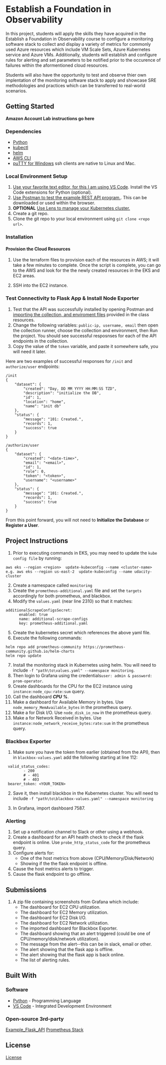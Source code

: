 # Establish a Foundation in Observability

In this project, students will apply the skills they have acquired in the Establish a Foundation in Observability course to configure a monitoring software stack to collect and display a variety of metrics for commonly used Azure resources which include VM Scale Sets, Azure Kubernetes service and Azure VMs. Additionally, students will establish and configure rules for alerting and set parameters to be notified prior to the occurence of failures within the aformentioned cloud resources. 

Students will also have the opportunity to test and observe thier own implentation of the monitoring software stack to apply and showcase SRE methodologies and practices which can be transferred to real-world scenarios.  

## Getting Started

**Amazon Account Lab instructions go here**

### Dependencies
* [Python](https://www.python.org/downloads/)
* [kubectl](https://kubernetes.io/docs/tasks/tools/)
* [helm](https://helm.sh/docs/intro/install/)
* [AWS CLI](https://docs.aws.amazon.com/cli/latest/userguide/install-cliv2.html)
* [puTTY for Windows](https://www.chiark.greenend.org.uk/~sgtatham/putty/) ssh clients are native to Linux and Mac.

### Local Environment Setup
1. [Use your favorite text editor, for this I am using VS Code](https://code.visualstudio.com/Download). Install the VS Code extensions for Python (optional).
2. [Use Postman to test the example REST API program.](https://www.postman.com/downloads/). This can be downloaded or used within the browser.
3. **OPTIONAL** [Use Lens to manage your Kubernetes cluster.](https://k8slens.dev/)
4. Create a git repo.
5. Clone the git repo to your local environment using ``` git clone <repo url> ```.

### Installation
#### Provision the Cloud Resources
1. Use the terraform files to provision each of the resources in AWS; it will take a few minutes to complete. Once the script is complete, you can go to the AWS and look for the the newly created resources in the EKS and EC2 areas. 

2. SSH into the EC2 instance.

### Test Connectivity to Flask App & Install Node Exporter

1. Test that the API was successfully installed by opening Postman and [importing the collection, and enviroment files](https://learning.postman.com/docs/getting-started/importing-and-exporting-data/#importing-postman-data) provided in the class resources.
2. Change the following variables: `public-ip, username, email` then open the collection runner, choose the collection and environment, then Run the project. You should see successful resposnses for each of the API endpoints in the collection.
3. Copy the value of the `token` variable, and paste it somewhere safe, you will need it later.

Here are two examples of successful responses for `/init` and `authorize/user` endpoints:
```
/init
{
    "dataset": {
        "created": "Day, DD MM YYYY HH:MM:SS TZD",
        "description": "initialize the DB",
        "id": 1,
        "location": "home",
        "name": "init db"
    },
    "status": {
        "message": "101: Created.",
        "records": 1,
        "success": true
    }
}

/authorize/user
{
    "dataset": {
        "created": "<date-time>",
        "email": "<email>",
        "id": 1,
        "role": 0,
        "token": "<token>",
        "username": "<username>"
    },
    "status": {
        "message": "101: Created.",
        "records": 1,
        "success": true
    }
}
``` 
From this point forward, you will not need to **Initialize the Database** or **Register a User**.

## Project Instructions
1. Prior to executing commands in EKS, you may need to update the `kube config file` by running:
```
aws eks --region <region>  update-kubeconfig --name <cluster-name>
e.g. aws eks --region us-east-2  update-kubeconfig --name udacity-cluster
```
2. Create a namespace called `monitoring`
3. Create the `prometheus-additional.yaml` file and set the `targets` accordingly for both prometheus, and blackbox.
4. Modify the `values.yaml` (near line 2310) so that it matches:
```
additionalScrapeConfigsSecret:
      enabled: true
      name: additional-scrape-configs
      key: prometheus-additional.yaml
```
5. Create the kubernetes secret which references the above yaml file. 
6. Execute the following commands:
```
helm repo add prometheus-community https://prometheus-community.github.io/helm-charts
helm repo update
```
7. Install the monitoring stack in Kubernetes using helm. You will need to include `-f "path\to\values.yaml" --namespace monitoring`.
8. Then login to Grafana using the credentials`user: admin & password: prom-operator`.
9. Create dashboards for the CPU for the EC2 instance using `instance:node_cpu:rate:sum` query.
10. Call the dashboard ***CPU %***.
11. Make a dashboard for Available Memory in bytes. Use `node_memory_MemAvailable_bytes` in the prometheus query.
12. Make a for Disk I/O. Use `node_disk_io_now` in the prometheus query.
13. Make a for Network Received in bytes. Use `instance:node_network_receive_bytes:rate:sum` in the prometheus query.

### Blackbox Exporter
1. Make sure you have the token from earlier (obtained from the API), then in `blackbox-values.yaml` add the following starting at line 112:
```
 valid_status_codes:
        - 200
        # - 401
        # - 403
 bearer_token: <YOUR_TOKEN>
```
2. Save it, then install blackbox in the Kubernetes cluster. You will need to include `-f "path\to\blackbox-values.yaml" --namespace monitoring`

3. In Grafana, import dashboard 7587.

### Alerting
1. Set up a notification channel to Slack or other using a webhook.
2. Create a dashboard for an API health check to check if the flask endpoint is online. Use `probe_http_status_code` for the prometheus query.
2. Configure alerts for:
    * One of the host metrics from above (CPU/Memory/Disk/Network)
    * Showing if the the flask endpoint is offline.
3. Cause the host metrics alerts to trigger.
4. Cause the flask endpoint to go offline.

## Submissions
1. A zip file containing screenshots from Grafana which include:
    * The dashboard for EC2 CPU utilization.
    * The dashboard for EC2 Memory utilization.
    * The dashboard for EC2 Disk I/O.
    * The dashboard for EC2 Network utilization.
    * The imported dashboard for Blackbox Exporter.
    * The dashboard showing that an alert triggered (could be one of CPU/memory/disk/network utilization).
    * The message from the alert--this can be in slack, email or other.
    * The alert showing that the flask app is offline.
    * The alert showing that the flask app is back online.
    * The list of alerting rules.

## Built With
### Software
* [Python](https://www.python.org/downloads/) - Programming Language
* [VS Code](https://code.visualstudio.com/) - Integrated Development Environment

### Open-source 3rd-party
[Example_Flask_API](https://github.com/orme292/example_flask_api)
[Prometheus Stack](https://github.com/prometheus-community/helm-charts/blob/main/charts)

## License
[License](../LICENSE.md)
